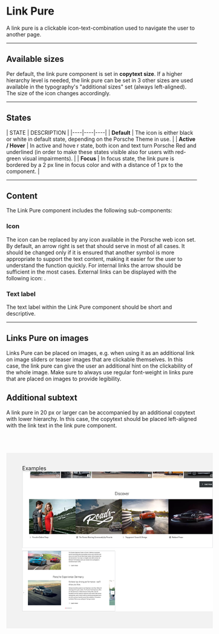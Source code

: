 # Link Pure

A link pure is a clickable icon-text-combination used to navigate the user to another page.

---

## Available sizes

Per default, the link pure component is set in **copytext size**. If a higher hierarchy level is needed, the link pure can be set in 3 other sizes are used available in the typography's "additional sizes" set (always left-aligned). The size of the icon changes accordingly. 

---

## States

| STATE | DESCRIPTION |
|----|----|----|
| **Default** | The icon is either black or white in default state, depending on the Porsche Theme in use. |
| **Active / Hover** | In active and hove r state, both icon and text turn Porsche Red and underlined (in order to make these states visible also for users with red-green visual impairments). |
| **Focus** | In focus state, the link pure is bordered by a 2 px line in focus color and with a distance of 1 px to the component. |

---

## Content

The Link Pure component includes the following sub-components:

### Icon 
The icon can be replaced by any icon available in the Porsche web icon set. By default, an arrow right is set that should serve in most of all cases. It should be changed only if it is ensured that another symbol is more appropriate to support the text content, making it easier for the user to understand the function quickly. For internal links the arrow should be sufficient in the most cases. External links can be displayed with the following icon: <p-icon name="link-extern" size="x-small" aria-label="Extern link"></p-icon>.


### Text label
The text label within the Link Pure component should be short and descriptive.

---

## Links Pure on images

Links Pure can be placed on images, e.g. when using it as an additional link on image sliders or teaser images that are clickable themselves. In this case, the link pure can give the user an additional hint on the clickability of the whole image. Make sure to always use regular font-weight in links pure that are placed on images to provide legibility.

## Additional subtext

A link pure in 20 px or larger can be accompanied by an additional copytext with lower hierarchy. In this case, the copytext should be placed left-aligned with the link text in the link pure component.

<div style="background:#F2F2F2; width:100%; margin-top: 64px; padding-top: 32px; padding-left: 42px; padding-bottom: 42px;">
    <p-headline variant="headline-3" tag="h3" style="margin-bottom: 24px;">Examples</p-headline>
    <img src="./assets/link-pure.png"/>
</div>